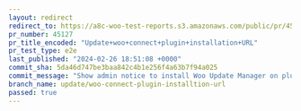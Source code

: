 ```yaml
---
layout: redirect
redirect_to: https://a8c-woo-test-reports.s3.amazonaws.com/public/pr/45127/e2e/index.html
pr_number: 45127
pr_title_encoded: "Update+woo+connect+plugin+installation+URL"
pr_test_type: e2e
last_published: "2024-02-26 18:51:08 +0000"
commit_sha: 5da46d747be3baa842c4b1e256f4a63b7f94a025
commit_message: "Show admin notice to install Woo Update Manager on plugins.php."
branch_name: update/woo-connect-plugin-installtion-url
passed: true
---
```

